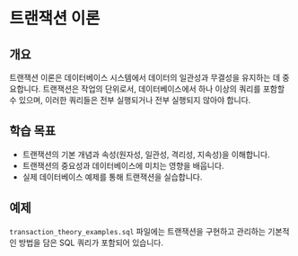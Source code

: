 # 트랜잭션 이론

## 개요
트랜잭션 이론은 데이터베이스 시스템에서 데이터의 일관성과 무결성을 유지하는 데 중요합니다. 트랜잭션은 작업의 단위로서, 데이터베이스에서 하나 이상의 쿼리를 포함할 수 있으며, 이러한 쿼리들은 전부 실행되거나 전부 실행되지 않아야 합니다.

## 학습 목표
- 트랜잭션의 기본 개념과 속성(원자성, 일관성, 격리성, 지속성)을 이해합니다.
- 트랜잭션의 중요성과 데이터베이스에 미치는 영향을 배웁니다.
- 실제 데이터베이스 예제를 통해 트랜잭션을 실습합니다.

## 예제
`transaction_theory_examples.sql` 파일에는 트랜잭션을 구현하고 관리하는 기본적인 방법을 담은 SQL 쿼리가 포함되어 있습니다.

